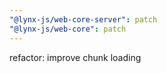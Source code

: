 ```yaml
---
"@lynx-js/web-core-server": patch
"@lynx-js/web-core": patch
---
```


refactor: improve chunk loading
